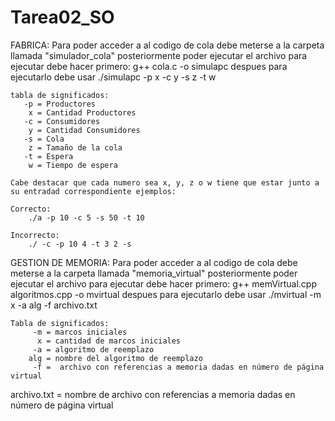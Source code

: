 # Tarea02_SO

FABRICA:
    Para poder acceder a al codigo de cola debe meterse a la carpeta llamada "simulador_cola" posteriormente poder ejecutar el archivo
    para ejecutar debe hacer primero:
        g++ cola.c -o simulapc
    despues para ejecutarlo debe usar
        ./simulapc -p x -c y -s z -t w
    
    tabla de significados:
       -p = Productores
        x = Cantidad Productores
       -c = Consumidores
        y = Cantidad Consumidores
       -s = Cola
        z = Tamaño de la cola
       -t = Espera
        w = Tiempo de espera    
    
    Cabe destacar que cada numero sea x, y, z o w tiene que estar junto a su entradad correspondiente ejemplos:

    Correcto:
        ./a -p 10 -c 5 -s 50 -t 10

    Incorrecto:
        ./ -c -p 10 4 -t 3 2 -s

GESTION DE MEMORIA:
    Para poder acceder a al codigo de cola debe meterse a la carpeta llamada "memoria_virtual" posteriormente poder ejecutar el archivo
    para ejecutar debe hacer primero:
        g++ memVirtual.cpp algoritmos.cpp -o mvirtual
    despues para ejecutarlo debe usar
        ./mvirtual -m x -a alg -f archivo.txt

    Tabla de significados:
         -m = marcos iniciales
          x = cantidad de marcos iniciales
         -a = algoritmo de reemplazo
        alg = nombre del algoritmo de reemplazo
         -f =  archivo con referencias a memoria dadas en número de página virtual
archivo.txt = nombre de archivo con referencias a memoria dadas en número de página virtual
 


